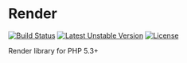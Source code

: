 Render
======

[![Build Status](https://travis-ci.org/andytruong/render.svg?branch=v1)](https://travis-ci.org/andytruong/render) [![Latest Unstable Version](https://poser.pugx.org/andytruong/render/v/unstable.png)](https://packagist.org/packages/andytruong/render) [![License](https://poser.pugx.org/andytruong/render/license.png)](https://packagist.org/packages/andytruong/render)

Render library for PHP 5.3+
